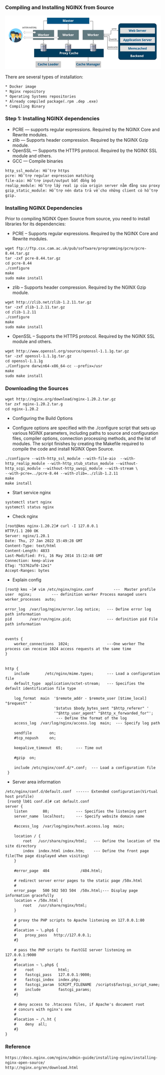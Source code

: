 ### Compiling and Installing NGINX from Source

<img src="/Note/img/nginx1.png">

There are several types of installation:

```
* Docker image
* Nginx repository
* Operating Systems repositories
* Already compiled package(.rpm .dep .exe)
* Compiling Binary
```

### Step 1: Installing NGINX dependencies

* PCRE — supports regular expressions. Required by the NGINX Core and Rewrite modules.
* zlib — Supports header compression. Required by the NGINX Gzip module.
* OpenSSL — Supports the HTTPS protocol. Required by the NGINX SSL module and others.
* GCC — Compile binaries

```
http_ssl_module: Hỗ trợ https
pcre: Hỗ trợ regular expression matching
file-aio: Hỗ trợ input/output bất đồng bộ
realip_module: Hỗ trợ lấy real ip của origin server nằm đằng sau proxy
gzip_static_module: Hỗ trợ nén data trả về cho những client có hỗ trợ gzip.
```

### Installing NGINX Dependencies

Prior to compiling NGINX Open Source from source, you need to install libraries for its dependencies:

* PCRE – Supports regular expressions. Required by the NGINX Core and Rewrite modules.

```
wget ftp://ftp.csx.cam.ac.uk/pub/software/programming/pcre/pcre-8.44.tar.gz
tar -zxf pcre-8.44.tar.gz
cd pcre-8.44
./configure
make
sudo make install
```

* zlib – Supports header compression. Required by the NGINX Gzip module.

```
wget http://zlib.net/zlib-1.2.11.tar.gz
tar -zxf zlib-1.2.11.tar.gz
cd zlib-1.2.11
./configure
make
sudo make install
```
* OpenSSL – Supports the HTTPS protocol. Required by the NGINX SSL module and others.

```
wget http://www.openssl.org/source/openssl-1.1.1g.tar.gz
tar -zxf openssl-1.1.1g.tar.gz
cd openssl-1.1.1g
./Configure darwin64-x86_64-cc --prefix=/usr
make
sudo make install
```

### Downloading the Sources
```
wget http://nginx.org/download/nginx-1.20.2.tar.gz
tar zxf nginx-1.20.2.tar.g
cd nginx-1.20.2
```

* Configuring the Build Options

- Configure options are specified with the ./configure script that sets up various NGINX parameters, including paths to source and configuration files, compiler options, connection processing methods, and the list of modules. The script finishes by creating the Makefile required to compile the code and install NGINX Open Source.
```
./configure --with-http_ssl_module --with-file-aio  --with-http_realip_module --with-http_stub_status_module --without-http_scgi_module --without-http_uwsgi_module --with-stream \
--with-pcre=../pcre-8.44 --with-zlib=../zlib-1.2.11
make
make install
```

* Start service nginx

```
systemctl start nginx
systemctl status nginx
```
* Check nginx
```
[root@kms nginx-1.20.2]# curl -I 127.0.0.1
HTTP/1.1 200 OK
Server: nginx/1.20.1
Date: Thu, 27 Jan 2022 15:49:28 GMT
Content-Type: text/html
Content-Length: 4833
Last-Modified: Fri, 16 May 2014 15:12:48 GMT
Connection: keep-alive
ETag: "53762af0-12e1"
Accept-Ranges: bytes

```
* Explain config
```
[root@ kms ~]# vim /etc/nginx/nginx.conf       	 ---  Master profile
user  nginx;		 --- definition worker Process managed users
worker_processes  auto;

error_log  /var/log/nginx/error.log notice;	  --- Define error log path information
pid        /var/run/nginx.pid;				  --- definition pid File path information


events {
    worker_connections  1024;		          ---One worker The process can receive 1024 access requests at the same time
}


http {
    include       /etc/nginx/mime.types;	  --- Load a configuration file
    default_type  application/octet-stream;	  --- Specifies the default identification file type

    log_format  main  '$remote_addr - $remote_user [$time_local] "$request" '
                      '$status $body_bytes_sent "$http_referer" '
                      '"$http_user_agent" "$http_x_forwarded_for"';		
				       --- Define the format of the log	
    access_log  /var/log/nginx/access.log  main;  --- Specify log path 

    sendfile        on;
    #tcp_nopush     on;

    keepalive_timeout  65;		--- Time out

    #gzip  on;

    include /etc/nginx/conf.d/*.conf;  --- Load a configuration file
 }
```

* Server area information

```
/etc/nginx/conf.d/default.conf  ------ Extended configuration(Virtual host profile)
 [root@ lb01 conf.d]# cat default.conf
server {
    listen       80;			--- Specifies the listening port
    server_name  localhost;		--- Specify website domain name

    #access_log  /var/log/nginx/host.access.log  main;

    location / {
        root   /usr/share/nginx/html;	--- Define the location of the site directory
        index  index.html index.htm;	--- Define the front page file(The page displayed when visiting)
    }

    #error_page  404              /404.html;

    # redirect server error pages to the static page /50x.html
    #
    error_page   500 502 503 504  /50x.html;--- Display page information gracefully
    location = /50x.html {
        root   /usr/share/nginx/html;
    }

    # proxy the PHP scripts to Apache listening on 127.0.0.1:80
    #
    #location ~ \.php$ {
    #    proxy_pass   http://127.0.0.1;
    #}

    # pass the PHP scripts to FastCGI server listening on 127.0.0.1:9000
    #
    #location ~ \.php$ {
    #    root           html;
    #    fastcgi_pass   127.0.0.1:9000;
    #    fastcgi_index  index.php;
    #    fastcgi_param  SCRIPT_FILENAME  /scripts$fastcgi_script_name;
    #    include        fastcgi_params;
    #}

    # deny access to .htaccess files, if Apache's document root
    # concurs with nginx's one
    #
    #location ~ /\.ht {
    #    deny  all;
    #}
}
```

### Reference

```
https://docs.nginx.com/nginx/admin-guide/installing-nginx/installing-nginx-open-source/
http://nginx.org/en/download.html

```
